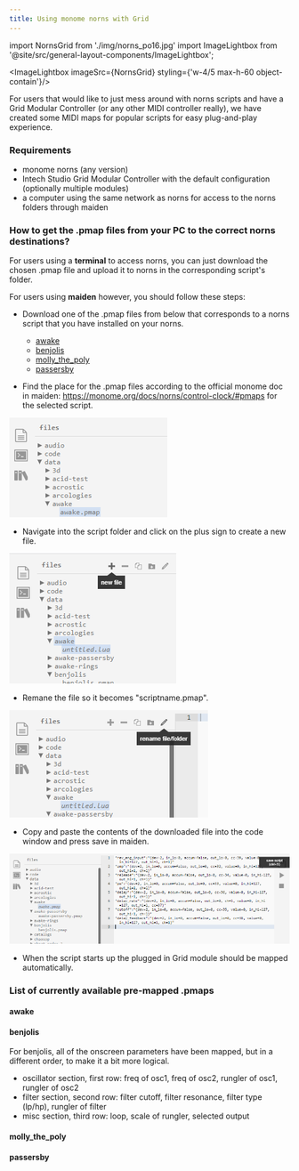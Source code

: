 ```yaml
---
title: Using monome norns with Grid
---
```


import NornsGrid from './img/norns_po16.jpg'
import ImageLightbox from '@site/src/general-layout-components/ImageLightbox';

<ImageLightbox imageSrc={NornsGrid} styling={'w-4/5 max-h-60 object-contain'}/>

<!---
![norns and PO16](./img/norns_po16_384px.jpg)
--->


For users that would like to just mess around with norns scripts and have a Grid Modular Controller (or any other MIDI controller really), we have created some MIDI maps for popular scripts for easy plug-and-play experience.

### Requirements

- monome norns (any version)
- Intech Studio Grid Modular Controller with the default configuration (optionally multiple modules)
- a computer using the same network as norns for access to the norns folders through maiden

### How to get the .pmap files from your PC to the correct norns destinations?

For users using a **terminal** to access norns, you can just download the chosen .pmap file and upload it to norns in the corresponding script's folder.

For users using **maiden** however, you should follow these steps:

- Download one of the .pmap files from below that corresponds to a norns script that you have installed on your norns.

    - <a target="_blank" href="/presets/norns_pmap/awake.pmap" download="awake.pmap"> awake</a> 
    - <a target="_blank" href="/presets/norns_pmap/benjolis.pmap" download="benjolis.pmap"> benjolis</a>
    - <a target="_blank" href="/presets/norns_pmap/molly_the_poly.pmap" download="molly_the_poly.pmap"> molly_the_poly</a>
    - <a target="_blank" href="/presets/norns_pmap/passersby.pmap" download="passersby.pmap"> passersby</a>

- Find the place for the .pmap files according to the official monome doc in maiden: https://monome.org/docs/norns/control-clock/#pmaps for the selected script. 

![maiden](./img/pmap_location.png)

- Navigate into the script folder and click on the plus sign to create a new file.

![create new](./img/create_new.png)

- Remane the file so it becomes "scriptname.pmap".

![rename](./img/rename.png)

- Copy and paste the contents of the downloaded file into the code window and press save in maiden.

![save](./img/save.png)


- When the script starts up the plugged in Grid module should be mapped automatically.

### List of currently available pre-mapped .pmaps
<!---
- [awake](/static/presets/norns_pmap/awake.pmap)
- [benjolis](/static/presets/norns_pmap/benjolis.pmap)
- [molly_the_poly](/static/presets/norns_pmap/molly_the_poly.pmap)
- [passersby](/static/presets/norns_pmap/passersby.pmap)
--->
#### awake

#### benjolis

For benjolis, all of the onscreen parameters have been mapped, but in a different order, to make it a bit more logical.

- oscillator section, first row: freq of osc1, freq of osc2, rungler of osc1, rungler of osc2
- filter section, second row: filter cutoff, filter resonance, filter type (lp/hp), rungler of filter 
- misc section, third row: loop, scale of rungler, selected output 

#### molly_the_poly

#### passersby
